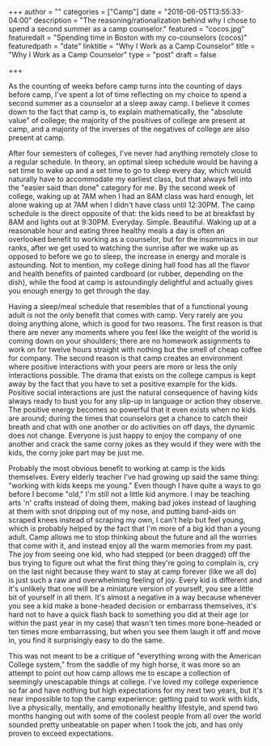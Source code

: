 +++
author = ""
categories = ["Camp"]
date = "2016-06-05T13:55:33-04:00"
description = "The reasoning/rationalization behind why I chose to spend a second summer as a camp counselor."
featured = "cocos.jpg"
featuredalt = "Spending time in Boston with my co-counselors (cocos)"
featuredpath = "date"
linktitle = "Why I Work as a Camp Counselor"
title = "Why I Work as a Camp Counselor"
type = "post"
draft = false

+++

As the counting of weeks before camp turns into the counting of days before camp, I've spent a lot of time reflecting on my choice to spend a second summer as a counselor at a sleep away camp. I believe it comes down to the fact that camp is, to explain mathematically, the "absolute value" of college; the majority of the positives of college are present at camp, and a majority of the inverses of the negatives of college are also present at camp.

After four semesters of colleges, I've never had anything remotely close to a regular schedule. In theory, an optimal sleep schedule would be having a set time to wake up and a set time to go to sleep every day, which would naturally have to accommodate my earliest class, but that always fell into the "easier said than done" category for me. By the second week of college, waking up at 7AM when I had an 8AM class was hard enough, let alone waking up at 7AM when I didn't have class until 12:30PM. The camp schedule is the direct opposite of that: the kids need to be at breakfast by 8AM and lights out at 9:30PM. Everyday. Simple. Beautiful. Waking up at a reasonable hour and eating three healthy meals a day is often an overlooked benefit to working as a counselor, but for the insomniacs in our ranks, after we get used to watching the sunrise after we wake up as opposed to before we go to sleep, the increase in energy and morale is astounding. Not to mention, my college dining hall food has all the flavor and health benefits of painted cardboard (or rubber, depending on the dish), while the food at camp is astoundingly delightful and actually gives you enough energy to get through the day.

Having a sleep/meal schedule that resembles that of a functional young adult is not the only benefit that comes with camp. Very rarely are you doing anything alone, which is good for two reasons. The first reason is that there are never any moments where you feel like the weight of the world is coming down on your shoulders; there are no homework assignments to work on for twelve hours straight with nothing but the smell of cheap coffee for company. The second reason is that camp creates an environment where positive interactions with your peers are more or less the only interactions possible. The drama that exists on the college campus is kept away by the fact that you have to set a positive example for the kids. Positive social interactions are just the natural consequence of having kids always ready to bust you for any slip-up in language or action they observe. The positive energy becomes so powerful that it even exists when no kids are around; during the times that counselors get a chance to catch their breath and chat with one another or do activities on off days, the dynamic does not change. Everyone is just happy to enjoy the company of one another and crack the same corny jokes as they would if they were with the kids, the corny joke part may be just me.

Probably the most obvious benefit to working at camp is the kids themselves. Every elderly teacher I've had growing up said the same thing: "working with kids keeps me young." Even though I have quite a ways to go before I become "old," I'm still not a little kid anymore. I may be teaching arts 'n' crafts instead of doing them, making bad jokes instead of laughing at them with snot dripping out of my nose, and putting band-aids on scraped knees instead of scraping my own, I can't help but feel young, which is probably helped by the fact that I'm more of a big kid than a young adult. Camp allows me to stop thinking about the future and all the worries that come with it, and instead enjoy all the warm memories from my past. The joy from seeing one kid, who had stepped (or been dragged) off the bus trying to figure out what the first thing they're going to complain is, cry on the last night because they want to stay at camp forever (like we all do) is just such a raw and overwhelming feeling of joy. Every kid is different and it's unlikely that one will be a miniature version of yourself, you see a little bit of yourself in all them. It's almost a negative in a way because whenever you see a kid make a bone-headed decision or embarrass themselves, it's hard not to have a quick flash back to something you did at their age (or within the past year in my case) that wasn't ten times more bone-headed or ten times more embarrassing, but when you see them laugh it off and move in, you find it surprisingly easy to do the same.

This was not meant to be a critique of "everything wrong with the American College system," from the saddle of my high horse, it was more so an attempt to point out how camp allows me to escape a collection of seemingly unescapable things at college. I've loved my college experience so far and have nothing but high expectations for my next two years, but it's near impossible to top the camp experience: getting paid to work with kids, live a physically, mentally, and emotionally healthy lifestyle, and spend two months hanging out with some of the coolest people from all over the world sounded pretty unbeatable on paper when I took the job, and has only proven to exceed expectations.
